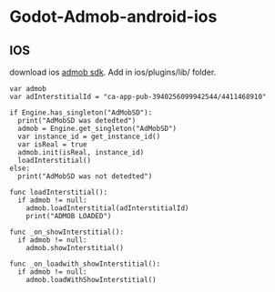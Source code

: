 # Godot-Admob-android-ios
## IOS
download ios [admob sdk](https://drive.google.com/file/d/1xPNys1MWJDaGt-plIXAGVVpB6dsP-pVE/view?usp=sharing).
Add in ios/plugins/lib/ folder.

```
var admob
var adInterstitialId = "ca-app-pub-3940256099942544/4411468910"
```
```
if Engine.has_singleton("AdMobSD"):
  print("AdMobSD was detedted")
  admob = Engine.get_singleton("AdMobSD")
  var instance_id = get_instance_id()
  var isReal = true
  admob.init(isReal, instance_id)
  loadInterstitial()
else:
  print("AdMobSD was not detedted")
```

```
func loadInterstitial():
  if admob != null:
    admob.loadInterstitial(adInterstitialId)
    print("ADMOB LOADED")
```
```
func _on_showInterstitial():
  if admob != null:
    admob.showInterstitial()
```
```
func _on_loadwith_showInterstitial():
  if admob != null:
    admob.loadWithShowInterstitial()
```
